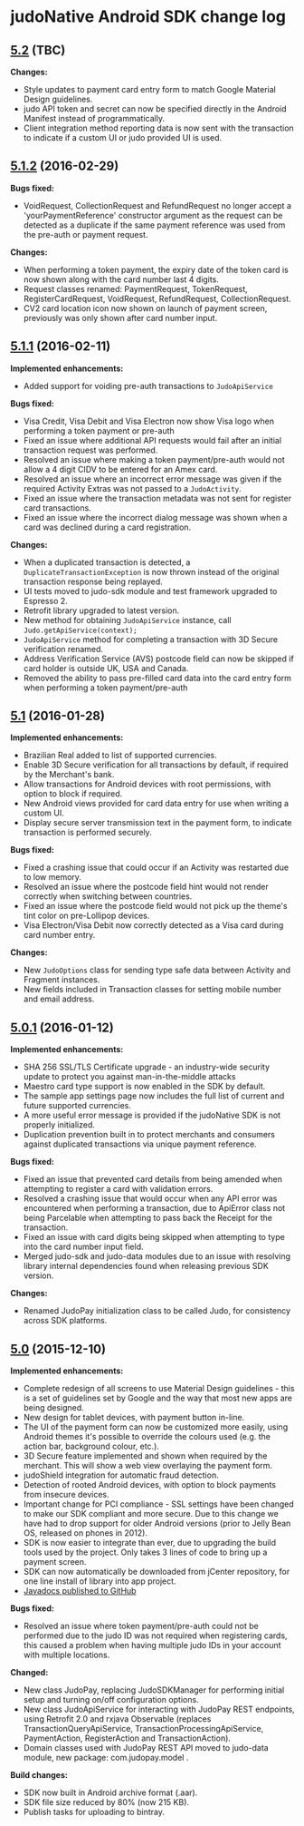 # judoNative Android SDK change log

## [5.2](https://github.com/judopay/Judo-Android/tree/5.2) (TBC)
 
 **Changes:**
 - Style updates to payment card entry form to match Google Material Design guidelines.
 - judo API token and secret can now be specified directly in the Android Manifest instead of programmatically.
 - Client integration method reporting data is now sent with the transaction to indicate if a custom UI or judo provided UI is used.

## [5.1.2](https://github.com/judopay/Judo-Android/tree/5.1.2) (2016-02-29)

**Bugs fixed:**
 - VoidRequest, CollectionRequest and RefundRequest no longer accept a 'yourPaymentReference' constructor argument as the request can be detected as a duplicate if the same payment reference was used from the pre-auth or payment request.

**Changes:**
- When performing a token payment, the expiry date of the token card is now shown along with the card number last 4 digits.
- Request classes renamed: PaymentRequest, TokenRequest, RegisterCardRequest, VoidRequest, RefundRequest, CollectionRequest.
- CV2 card location icon now shown on launch of payment screen, previously was only shown after card number input.

## [5.1.1](https://github.com/judopay/Judo-Android/tree/5.1.1) (2016-02-11)

**Implemented enhancements:**
- Added support for voiding pre-auth transactions to ```JudoApiService```

**Bugs fixed:**
- Visa Credit, Visa Debit and Visa Electron now show Visa logo when performing a token payment or pre-auth
- Fixed an issue where additional API requests would fail after an initial transaction request was performed.
- Resolved an issue where making a token payment/pre-auth would not allow a 4 digit CIDV to be entered for an Amex card.
- Resolved an issue where an incorrect error message was given if the required Activity Extras was not passed to a ```JudoActivity```.
- Fixed an issue where the transaction metadata was not sent for register card transactions.
- Fixed an issue where the incorrect dialog message was shown when a card was declined during a card registration.

**Changes:**
- When a duplicated transaction is detected, a ```DuplicateTransactionException``` is now thrown instead of the original transaction response being replayed.
- UI tests moved to judo-sdk module and test framework upgraded to Espresso 2.
- Retrofit library upgraded to latest version.
- New method for obtaining ```JudoApiService``` instance, call ```Judo.getApiService(context);```
- ```JudoApiService``` method for completing a transaction with 3D Secure verification renamed.
- Address Verification Service (AVS) postcode field can now be skipped if card holder is outside UK, USA and Canada.  
- Removed the ability to pass pre-filled card data into the card entry form when performing a token payment/pre-auth

## [5.1](https://github.com/judopay/Judo-Android/tree/5.1) (2016-01-28)

**Implemented enhancements:**
- Brazilian Real added to list of supported currencies.
- Enable 3D Secure verification for all transactions by default, if required by the Merchant's bank.
- Allow transactions for Android devices with root permissions, with option to block if required.
- New Android views provided for card data entry for use when writing a custom UI.
- Display secure server transmission text in the payment form, to indicate transaction is performed securely.

**Bugs fixed:**
- Fixed a crashing issue that could occur if an Activity was restarted due to low memory.
- Resolved an issue where the postcode field hint would not render correctly when switching between countries.
- Fixed an issue where the postcode field would not pick up the theme's tint color on pre-Lollipop devices.
- Visa Electron/Visa Debit now correctly detected as a Visa card during card number entry.

**Changes:**
- New ```JudoOptions``` class for sending type safe data between Activity and Fragment instances.
- New fields included in Transaction classes for setting mobile number and email address.

## [5.0.1](https://github.com/judopay/Judo-Android/tree/5.0.1) (2016-01-12)

**Implemented enhancements:**
- SHA 256 SSL/TLS Certificate upgrade - an industry-wide security update to protect you against man-in-the-middle attacks
- Maestro card type support is now enabled in the SDK by default.
- The sample app settings page now includes the full list of current and future supported currencies.
- A more useful error message is provided if the judoNative SDK is not properly initialized.
- Duplication prevention built in to protect merchants and consumers against duplicated transactions via unique payment reference.

**Bugs fixed:**
- Fixed an issue that prevented card details from being amended when attempting to register a card with validation errors.
- Resolved a crashing issue that would occur when any API error was encountered when performing a transaction, due to ApiError class not being Parcelable when attempting to pass back the Receipt for the transaction.
- Fixed an issue with card digits being skipped when attempting to type into the card number input field.
- Merged judo-sdk and judo-data modules due to an issue with resolving library internal dependencies found when releasing previous SDK version.

**Changes:**
- Renamed JudoPay initialization class to be called Judo, for consistency across SDK platforms.

## [5.0](https://github.com/judopay/Judo-Android/tree/5.0) (2015-12-10)

**Implemented enhancements:**
- Complete redesign of all screens to use Material Design guidelines - this is a set of guidelines set by Google and the way that most new apps are being designed.
- New design for tablet devices, with payment button in-line.
- The UI of the payment form can now be customized more easily, using Android themes it's possible to override the colours used (e.g. the action bar, background colour, etc.).
- 3D Secure feature implemented and shown when required by the merchant. This will show a web view overlaying the payment form.
- judoShield integration for automatic fraud detection.
- Detection of rooted Android devices, with option to block payments from insecure devices.
- Important change for PCI compliance - SSL settings have been changed to make our SDK compliant and more secure. Due to this change we have had to drop support for older Android versions (prior to Jelly Bean OS, released on phones in 2012).
- SDK is now easier to integrate than ever, due to upgrading the build tools used by the project. Only takes 3 lines of code to bring up a payment screen.
- SDK can now automatically be downloaded from jCenter repository, for one line install of library into app project.
- [Javadocs published to GitHub](http://judopay.github.io/Judo-Android/)

**Bugs fixed:**
- Resolved an issue where token payment/pre-auth could not be performed due to the judo ID was not required when registering cards, this caused a problem when having multiple judo IDs in your account with multiple locations.

**Changed:**
- New class JudoPay, replacing JudoSDKManager for performing initial setup and turning on/off configuration options.
- New class JudoApiService for interacting with JudoPay REST endpoints, using Retrofit 2.0 and rxjava Observable (replaces TransactionQueryApiService, TransactionProcessingApiService, PaymentAction, RegisterAction and TransactionAction).
- Domain classes used with JudoPay REST API moved to judo-data module, new package: com.judopay.model .

**Build changes:**
- SDK now built in Android archive format (.aar).
- SDK file size reduced by 80% (now 215 KB).
- Publish tasks for uploading to bintray.
